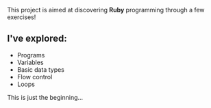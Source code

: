 This project is aimed at discovering **Ruby** programming through a few exercises!

## I've explored:

- Programs
- Variables
- Basic data types
- Flow control
- Loops

This is just the beginning...